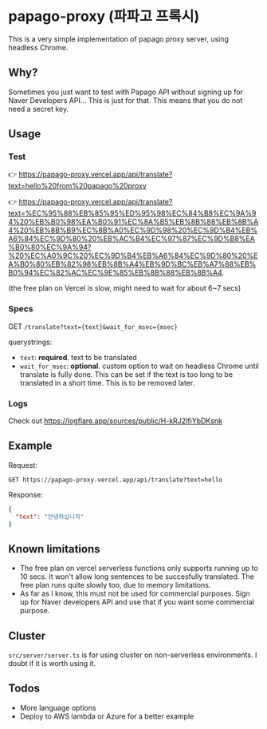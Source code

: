 # papago-proxy (파파고 프록시)
This is a very simple implementation of papago proxy server, using headless Chrome.

## Why?
Sometimes you just want to test with Papago API without signing up for Naver Developers API... This is just for that. This means that you do not need a secret key.

## Usage
### Test

👉 https://papago-proxy.vercel.app/api/translate?text=hello%20from%20papago%20proxy

👉 https://papago-proxy.vercel.app/api/translate?text=%EC%95%88%EB%85%95%ED%95%98%EC%84%B8%EC%9A%94%20%EB%B0%98%EA%B0%91%EC%8A%B5%EB%8B%88%EB%8B%A4%20%EB%8B%B9%EC%8B%A0%EC%9D%98%20%EC%9D%B4%EB%A6%84%EC%9D%80%20%EB%AC%B4%EC%97%87%EC%9D%B8%EA%B0%80%EC%9A%94?%20%EC%A0%9C%20%EC%9D%B4%EB%A6%84%EC%9D%80%20%EA%B0%80%EB%82%98%EB%8B%A4%EB%9D%BC%EB%A7%88%EB%B0%94%EC%82%AC%EC%9E%85%EB%8B%88%EB%8B%A4.

(the free plan on Vercel is slow, might need to wait for about 6~7 secs)

### Specs
GET `/translate?text={text}&wait_for_msec={msec}`

querystrings: 
- `text`: **required**. text to be translated
- `wait_for_msec`: **optional**. custom option to wait on headless Chrome until translate is fully done. This can be set if the text is too long to be translated in a short time. This is to be removed later.

### Logs
Check out https://logflare.app/sources/public/H-kRJ2IfiYbDKsnk

## Example

Request:
```
GET https://papago-proxy.vercel.app/api/translate?text=hello
```

Response:
```json
{
  "text": "안녕하십니까"
}
```

## Known limitations
- The free plan on vercel serverless functions only supports running up to 10 secs. It won't allow long sentences to be succesfully translated. The free plan runs quite slowly too, due to memory limitations.
- As far as I know, this must not be used for commercial purposes. Sign up for Naver developers API and use that if you want some commercial purpose.

## Cluster
`src/server/server.ts` is for using cluster on non-serverless environments. I doubt if it is worth using it.

## Todos
- More language options
- Deploy to AWS lambda or Azure for a better example
